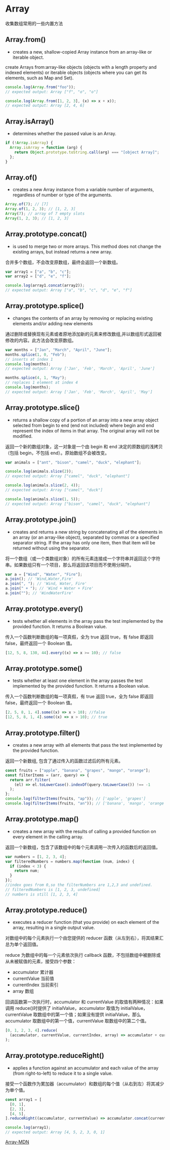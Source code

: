 # Array

收集数组常用的一些内置方法

## Array.from()

- creates a new, shallow-copied Array instance from an array-like or iterable object.

create Arrays from:array-like objects (objects with a length property and indexed elements) or iterable objects (objects where you can get its elements, such as Map and Set).

```js
console.log(Array.from("foo"));
// expected output: Array ["f", "o", "o"]

console.log(Array.from([1, 2, 3], (x) => x + x));
// expected output: Array [2, 4, 6]
```

## Array.isArray()

- determines whether the passed value is an Array.

```js
if (!Array.isArray) {
  Array.isArray = function (arg) {
    return Object.prototype.toString.call(arg) === "[object Array]";
  };
}
```

## Array.of()

- creates a new Array instance from a variable number of arguments, regardless of number or type of the arguments.

```js
Array.of(7); // [7]
Array.of(1, 2, 3); // [1, 2, 3]
Array(7); // array of 7 empty slots
Array(1, 2, 3); // [1, 2, 3]
```

## Array.prototype.concat()

- is used to merge two or more arrays. This method does not change the existing arrays, but instead returns a new array.

合并多个数组，不会改变原数组，最终会返回一个新数组。

```js
var array1 = ["a", "b", "c"];
var array2 = ["d", "e", "f"];

console.log(array1.concat(array2));
// expected output: Array ["a", "b", "c", "d", "e", "f"]
```

## Array.prototype.splice()

- changes the contents of an array by removing or replacing existing elements and/or adding new elements

通过删除或替换现有元素或者原地添加新的元素来修改数组,并以数组形式返回被修改的内容。此方法会改变原数组。

```js
var months = ["Jan", "March", "April", "June"];
months.splice(1, 0, "Feb");
// inserts at index 1
console.log(months);
// expected output: Array ['Jan', 'Feb', 'March', 'April', 'June']

months.splice(4, 1, "May");
// replaces 1 element at index 4
console.log(months);
// expected output: Array ['Jan', 'Feb', 'March', 'April', 'May']
```

## Array.prototype.slice()

- returns a shallow copy of a portion of an array into a new array object selected from begin to end (end not included) where begin and end represent the index of items in that array. The original array will not be modified.

返回一个新的数组对象，这一对象是一个由 begin 和 end 决定的原数组的浅拷贝（包括 begin，不包括 end）。原始数组不会被改变。

```js
var animals = ["ant", "bison", "camel", "duck", "elephant"];

console.log(animals.slice(2));
// expected output: Array ["camel", "duck", "elephant"]

console.log(animals.slice(2, 4));
// expected output: Array ["camel", "duck"]

console.log(animals.slice(1, 5));
// expected output: Array ["bison", "camel", "duck", "elephant"]
```

## Array.prototype.join()

- creates and returns a new string by concatenating all of the elements in an array (or an array-like object), separated by commas or a specified separator string. If the array has only one item, then that item will be returned without using the separator.

将一个数组（或一个类数组对象）的所有元素连接成一个字符串并返回这个字符串。如果数组只有一个项目，那么将返回该项目而不使用分隔符。

```js
var a = ["Wind", "Water", "Fire"];
a.join(); // 'Wind,Water,Fire'
a.join(", "); // 'Wind, Water, Fire'
a.join(" + "); // 'Wind + Water + Fire'
a.join(""); // 'WindWaterFire'
```

## Array.prototype.every()

- tests whether all elements in the array pass the test implemented by the provided function. It returns a Boolean value.

传入一个函数判断数组的每一项真假，全为 true 返回 true，有 false 即返回 false，最终返回一个 Boolean 值。

```js
[12, 5, 8, 130, 44].every((x) => x >= 10); // false
```

## Array.prototype.some()

- tests whether at least one element in the array passes the test implemented by the provided function. It returns a Boolean value.

传入一个函数判断数组的每一项真假，有 true 返回 true，全为 false 即返回 false，最终返回一个 Boolean 值。

```js
[2, 5, 8, 1, 4].some((x) => x > 10); //false
[12, 5, 8, 1, 4].some((x) => x > 10); // true
```

## Array.prototype.filter()

- creates a new array with all elements that pass the test implemented by the provided function.

返回一个新数组, 包含了通过传入的函数过滤后的所有元素。

```js
const fruits = ["apple", "banana", "grapes", "mango", "orange"];
const filterItems = (arr, query) => {
  return arr.filter(
    (el) => el.toLowerCase().indexOf(query.toLowerCase()) !== -1
  );
};
console.log(filterItems(fruits, "ap")); // ['apple', 'grapes']
console.log(filterItems(fruits, "an")); // ['banana', 'mango', 'orange']
```

## Array.prototype.map()

- creates a new array with the results of calling a provided function on every element in the calling array.

返回一个新数组，包含了该数组中的每个元素调用一次传入的函数后的返回值。

```js
var numbers = [1, 2, 3, 4];
var filteredNumbers = numbers.map(function (num, index) {
  if (index < 3) {
    return num;
  }
});
//index goes from 0,so the filterNumbers are 1,2,3 and undefined.
// filteredNumbers is [1, 2, 3, undefined]
// numbers is still [1, 2, 3, 4]
```

## Array.prototype.reduce()

- executes a reducer function (that you provide) on each element of the array, resulting in a single output value.

对数组中的每个元素执行一个由您提供的 reducer 函数（从左到右），将其结果汇总为单个返回值。

reduce 为数组中的每一个元素依次执行 callback 函数，不包括数组中被删除或从未被赋值的元素，接受四个参数：

- accumulator 累计器
- currentValue 当前值
- currentIndex 当前索引
- array 数组

回调函数第一次执行时，accumulator 和 currentValue 的取值有两种情况：如果调用 reduce()时提供了 initialValue，accumulator 取值为 initialValue，currentValue 取数组中的第一个值；如果没有提供 initialValue，那么 accumulator 取数组中的第一个值，currentValue 取数组中的第二个值。

```js
[0, 1, 2, 3, 4].reduce(
  (accumulator, currentValue, currentIndex, array) => accumulator + currentValue
);
```

## Array.prototype.reduceRight()

- applies a function against an accumulator and each value of the array (from right-to-left) to reduce it to a single value.

接受一个函数作为累加器（accumulator）和数组的每个值（从右到左）将其减少为单个值。

```js
const array1 = [
  [0, 1],
  [2, 3],
  [4, 5],
].reduceRight((accumulator, currentValue) => accumulator.concat(currentValue));

console.log(array1);
// expected output: Array [4, 5, 2, 3, 0, 1]
```

[Array-MDN](https://developer.mozilla.org/zh-CN/docs/Web/JavaScript/Reference/Global_Objects/Array)
